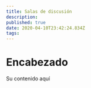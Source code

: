 ```yaml
---
title: Salas de discusión
description: 
published: true
date: 2020-04-10T23:42:24.834Z
tags: 
---
```


# Encabezado
Su contenido aquí